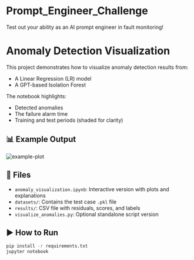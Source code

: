 # Prompt_Engineer_Challenge
Test out your ability as an AI prompt engineer in fault monitoring!

# Anomaly Detection Visualization

This project demonstrates how to visualize anomaly detection results from:
- A Linear Regression (LR) model
- A GPT-based Isolation Forest

The notebook highlights:
- Detected anomalies
- The failure alarm time
- Training and test periods (shaded for clarity)

## 📊 Example Output

![example-plot](path/to/screenshot.png)

## 📁 Files

- `anomaly_visualization.ipynb`: Interactive version with plots and explanations
- `datasets/`: Contains the test case `.pkl` file
- `results/`: CSV file with residuals, scores, and labels
- `visualize_anomalies.py`: Optional standalone script version

## ▶️ How to Run

```bash
pip install -r requirements.txt
jupyter notebook

